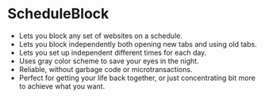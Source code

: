 # ScheduleBlock
- Lets you block any set of websites on a schedule.
- Lets you block independently both opening new tabs and using old tabs.
- Lets you set up independent different times for each day.
- Uses gray color scheme to save your eyes in the night.
- Reliable, without garbage code or microtransactions.
- Perfect for getting your life back together, or just concentrating bit more to achieve what you want. 
